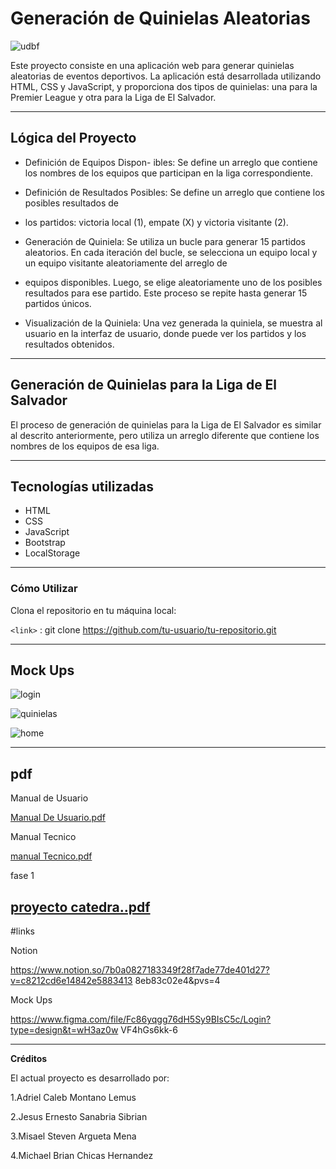 #  Generación de Quinielas Aleatorias
![udbf](https://github.com/AdrielMontano/Proyecto-catedra-DAW/assets/143973482/3a8480a9-6027-446f-abe6-3b9fe04b2136)


 Este proyecto consiste en una aplicación web para generar quinielas aleatorias de eventos
 deportivos. La aplicación está desarrollada utilizando HTML, CSS y JavaScript, y proporciona dos
 tipos de quinielas: una para la Premier League y otra para la Liga de El Salvador.

------------


##  Lógica del Proyecto
- Definición de Equipos Dispon- ibles: Se define un arreglo que contiene los nombres de los 
equipos que participan en la liga correspondiente.

- Definición de Resultados Posibles: Se define un arreglo que contiene los posibles resultados de

-  los partidos: victoria local (1), empate (X) y victoria visitante (2).

- Generación de Quiniela: Se utiliza un bucle para generar 15 partidos aleatorios. En cada iteración  del bucle, se selecciona un equipo local y un equipo visitante aleatoriamente del arreglo de
-  equipos disponibles. Luego, se elige aleatoriamente uno de los posibles resultados para ese  partido. Este proceso se repite hasta generar 15 partidos únicos.

- Visualización de la Quiniela: Una vez generada la quiniela, se muestra al usuario en la interfaz de usuario, donde puede ver los partidos y los resultados obtenidos.

------------


## Generación de Quinielas para la Liga de El Salvador
El proceso de generación de quinielas para la Liga de El Salvador es similar al descrito anteriormente, pero utiliza un arreglo diferente que contiene los nombres de los equipos de esa liga.



------------
## Tecnologías utilizadas
- HTML
- CSS
- JavaScript
- Bootstrap
- LocalStorage
------------
###  Cómo Utilizar
 
Clona el repositorio en tu máquina local:



`<link>` : git clone https://github.com/tu-usuario/tu-repositorio.git


------------



## Mock Ups


![login](https://github.com/AdrielMontano/Proyecto-catedra-DAW/assets/143973482/81815c67-6dcb-4a6c-a092-5aa8c4db18ec)


![quinielas](https://github.com/AdrielMontano/Proyecto-catedra-DAW/assets/143973482/86822081-31c8-487b-98b3-7048f2b1c360)

![home](https://github.com/AdrielMontano/Proyecto-catedra-DAW/assets/143973482/d759073f-177c-410e-9b1c-de4f41bb7094)



------------
## pdf

Manual de Usuario

[Manual De Usuario.pdf](https://github.com/AdrielMontano/Proyecto-catedra-DAW/files/15212664/Manual.De.Usuario.pdf)


Manual Tecnico

[manual Tecnico.pdf](https://github.com/AdrielMontano/Proyecto-catedra-DAW/files/15212673/manual.Tecnico.pdf)


fase 1

[proyecto catedra..pdf](https://github.com/AdrielMontano/Proyecto-catedra-DAW/files/14631108/proyecto.catedra.pdf)
------------
#links

Notion

https://www.notion.so/7b0a0827183349f28f7ade77de401d27?v=c8212cd6e14842e5883413
8eb83c02e4&pvs=4

Mock Ups

https://www.figma.com/file/Fc86yqgg76dH5Sy9BIsC5c/Login?type=design&t=wH3az0w
VF4hGs6kk-6

------------
**Créditos**

El actual proyecto es desarrollado por:

1.Adriel Caleb Montano Lemus

2.Jesus Ernesto Sanabria Sibrian

3.Misael Steven Argueta Mena

4.Michael Brian Chicas Hernandez







